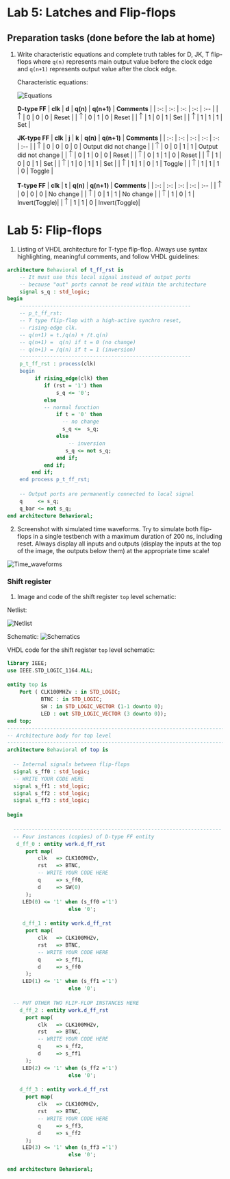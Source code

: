 # Lab 5: Latches and Flip-flops

## Preparation tasks (done before the lab at home)

1. Write characteristic equations and complete truth tables for D, JK, T flip-flops where `q(n)` represents main output value before the clock edge and `q(n+1)` represents output value after the clock edge.

   Characteristic equations:
   
   ![Equations](https://user-images.githubusercontent.com/99497162/158080525-843d415f-ee5c-4cc1-a17b-7fa5f7522f07.png)

   **D-type FF**
   | **clk** | **d** | **q(n)** | **q(n+1)** | **Comments** |
   | :-: | :-: | :-: | :-: | :-- |
   | ![rising](images/eq_uparrow.png) | 0 | 0 | 0 | Reset |
   | ![rising](images/eq_uparrow.png) | 0 | 1 | 0 | Reset |
   | ![rising](images/eq_uparrow.png) | 1 | 0 | 1 | Set |
   | ![rising](images/eq_uparrow.png) | 1 | 1 | 1 | Set |

   **JK-type FF**
   | **clk** | **j** | **k** | **q(n)** | **q(n+1)** | **Comments** |
   | :-: | :-: | :-: | :-: | :-: | :-- |
   | ![rising](images/eq_uparrow.png) | 0 | 0 | 0 | 0 | Output did not change |
   | ![rising](images/eq_uparrow.png) | 0 | 0 | 1 | 1 | Output did not change |
   | ![rising](images/eq_uparrow.png) | 0 | 1 | 0 | 0 | Reset |
   | ![rising](images/eq_uparrow.png) | 0 | 1 | 1 | 0 | Reset |
   | ![rising](images/eq_uparrow.png) | 1 | 0 | 0 | 1 | Set |
   | ![rising](images/eq_uparrow.png) | 1 | 0 | 1 | 1 | Set |
   | ![rising](images/eq_uparrow.png) | 1 | 1 | 0 | 1 | Toggle |
   | ![rising](images/eq_uparrow.png) | 1 | 1 | 1 | 0 | Toggle |

   **T-type FF**
   | **clk** | **t** | **q(n)** | **q(n+1)** | **Comments** |
   | :-: | :-: | :-: | :-: | :-- |
   | ![rising](images/eq_uparrow.png) | 0 | 0 | 0 | No change |
   | ![rising](images/eq_uparrow.png) | 0 | 1 | 1 | No change |
   | ![rising](images/eq_uparrow.png) | 1 | 0 | 1 | Invert(Toggle)|
   | ![rising](images/eq_uparrow.png) | 1 | 1 | 0 | Invert(Toggle)|

<a name="part1"></a>

# Lab 5: Flip-flops

1. Listing of VHDL architecture for T-type flip-flop. Always use syntax highlighting, meaningful comments, and follow VHDL guidelines:

```vhdl
architecture Behavioral of t_ff_rst is
    -- It must use this local signal instead of output ports
    -- because "out" ports cannot be read within the architecture
    signal s_q : std_logic;
begin
    --------------------------------------------------------
    -- p_t_ff_rst:
    -- T type flip-flop with a high-active synchro reset,
    -- rising-edge clk.
    -- q(n+1) = t./q(n) + /t.q(n)
    -- q(n+1) =  q(n) if t = 0 (no change)
    -- q(n+1) = /q(n) if t = 1 (inversion)
    --------------------------------------------------------
    p_t_ff_rst : process(clk)
    begin
         if rising_edge(clk) then
            if (rst = '1') then
                s_q <= '0';
            else
            -- normal function
                if t = '0' then
                  -- no change
                  s_q <=  s_q; 
                else  
                    -- inversion
                   s_q <= not s_q; 
                end if;     
            end if;      
        end if;
    end process p_t_ff_rst;

    -- Output ports are permanently connected to local signal
    q     <= s_q;
    q_bar <= not s_q;
end architecture Behavioral;
```

2. Screenshot with simulated time waveforms. Try to simulate both flip-flops in a single testbench with a maximum duration of 200 ns, including reset. Always display all inputs and outputs (display the inputs at the top of the image, the outputs below them) at the appropriate time scale!

![Time_waveforms](https://user-images.githubusercontent.com/99497162/158413705-428e9af1-29bb-4a90-9cf9-b307bd1f56bc.PNG)

   

### Shift register

1. Image and code of the shift register `top` level schematic:

Netlist:

![Netlist](https://user-images.githubusercontent.com/99497162/159138957-3c0539ab-110a-4766-a2b6-544571330f77.png)

Schematic:
![Schematics](https://user-images.githubusercontent.com/99497162/159138958-d97838fc-1822-451a-8b73-9a7fea7ae341.png)

VHDL code for the shift register `top` level schematic:
```vhdl
library IEEE;
use IEEE.STD_LOGIC_1164.ALL;

entity top is
    Port ( CLK100MHZv : in STD_LOGIC;
           BTNC : in STD_LOGIC;
           SW : in STD_LOGIC_VECTOR (1-1 downto 0);
           LED : out STD_LOGIC_VECTOR (3 downto 0));
end top;
------------------------------------------------------------------------
-- Architecture body for top level
------------------------------------------------------------------------
architecture Behavioral of top is

  -- Internal signals between flip-flops
  signal s_ff0 : std_logic;
  -- WRITE YOUR CODE HERE
  signal s_ff1 : std_logic;
  signal s_ff2 : std_logic;
  signal s_ff3 : std_logic;

begin

  --------------------------------------------------------------------
  -- Four instances (copies) of D-type FF entity
   d_ff_0 : entity work.d_ff_rst
      port map(
          clk   => CLK100MHZv,
          rst   => BTNC,
          -- WRITE YOUR CODE HERE
          q     => s_ff0,
          d     => SW(0)
      );
     LED(0) <= '1' when (s_ff0 ='1') 
                    else '0';
     
     d_ff_1 : entity work.d_ff_rst
      port map(
          clk   => CLK100MHZv,
          rst   => BTNC,
          -- WRITE YOUR CODE HERE
          q     => s_ff1,
          d     => s_ff0
      );
     LED(1) <= '1' when (s_ff1 ='1') 
                    else '0';

  -- PUT OTHER TWO FLIP-FLOP INSTANCES HERE
    d_ff_2 : entity work.d_ff_rst
      port map(
          clk   => CLK100MHZv,
          rst   => BTNC,
          -- WRITE YOUR CODE HERE
          q     => s_ff2,
          d     => s_ff1
      );
     LED(2) <= '1' when (s_ff2 ='1') 
                    else '0';
                    
    d_ff_3 : entity work.d_ff_rst
      port map(
          clk   => CLK100MHZv,
          rst   => BTNC,
          -- WRITE YOUR CODE HERE
          q     => s_ff3,
          d     => s_ff2
      );
     LED(3) <= '1' when (s_ff3 ='1') 
                    else '0';                
                                        
end architecture Behavioral;
```


